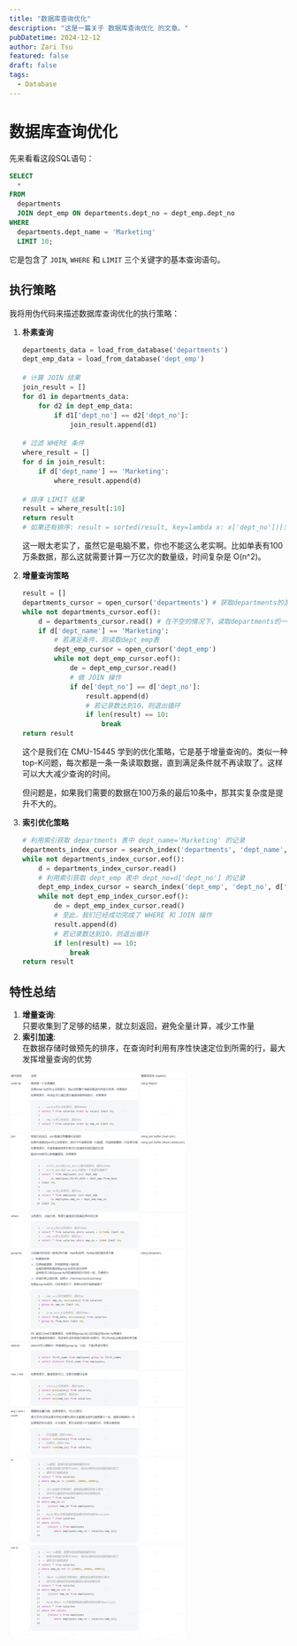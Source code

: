 ```yaml
---
title: "数据库查询优化"
description: "这是一篇关于 数据库查询优化 的文章。"
pubDatetime: 2024-12-12
author: Zari Tsu
featured: false
draft: false
tags:
  - Database
---
```


# 数据库查询优化

先来看看这段SQL语句：

```sql
SELECT
  * 
FROM
  departments
  JOIN dept_emp ON departments.dept_no = dept_emp.dept_no 
WHERE
  departments.dept_name = 'Marketing' 
  LIMIT 10;
```

它是包含了 `JOIN`, `WHERE` 和 `LIMIT` 三个关键字的基本查询语句。

## 执行策略

我将用伪代码来描述数据库查询优化的执行策略：

1. **朴素查询**

    ```python
    departments_data = load_from_database('departments')
    dept_emp_data = load_from_database('dept_emp')

    # 计算 JOIN 结果
    join_result = []
    for d1 in departments_data:
        for d2 in dept_emp_data:
            if d1['dept_no'] == d2['dept_no']:
                join_result.append(d1)

    # 过滤 WHERE 条件
    where_result = []
    for d in join_result:
        if d['dept_name'] == 'Marketing':
            where_result.append(d)

    # 排序 LIMIT 结果
    result = where_result[:10]
    return result
    # 如果还有排序: result = sorted(result, key=lambda x: x['dept_no'])[:10]
    ```

    这一眼太老实了，虽然它是电脑不累，你也不能这么老实啊。比如单表有100万条数据，那么这就需要计算一万亿次的数量级，时间复杂是 O(n^2)。

2. **增量查询策略**

    ```python
    result = []
    departments_cursor = open_cursor('departments') # 获取departments的游标
    while not departments_cursor.eof():
        d = departments_cursor.read() # 在不空的情况下，读取departments的一行数据
        if d['dept_name'] == 'Marketing':
            # 若满足条件，则读取dept_emp表
            dept_emp_cursor = open_cursor('dept_emp')
            while not dept_emp_cursor.eof():
                de = dept_emp_cursor.read()
                # 做 JOIN 操作
                if de['dept_no'] == d['dept_no']:
                    result.append(d)
                    # 若记录数达到10，则退出循环
                    if len(result) == 10:
                        break
    return result
    ```

    这个是我们在 CMU-15445 学到的优化策略，它是基于增量查询的。类似一种top-K问题，每次都是一条一条读取数据，直到满足条件就不再读取了。这样可以大大减少查询的时间。

    但问题是，如果我们需要的数据在100万条的最后10条中，那其实复杂度是提升不大的。

3. **索引优化策略**

    ```python
    # 利用索引获取 departments 表中 dept_name='Marketing' 的记录
    departments_index_cursor = search_index('departments', 'dept_name', 'Marketing')
    while not departments_index_cursor.eof():
        d = departments_index_cursor.read()
        # 利用索引获取 dept_emp 表中 dept_no=d['dept_no'] 的记录
        dept_emp_index_cursor = search_index('dept_emp', 'dept_no', d['dept_no'])
        while not dept_emp_index_cursor.eof():
            de = dept_emp_index_cursor.read()
            # 至此，我们已经成功完成了 WHERE 和 JOIN 操作
            result.append(d)
            # 若记录数达到10，则退出循环
            if len(result) == 10:
                break
    return result
    ```

## 特性总结

1. **增量查询**:  
  只要收集到了足够的结果，就立刻返回，避免全量计算，减少工作量
2. **索引加速**:  
  在数据存储时做预先的排序，在查询时利用有序性快速定位到所需的行，最大发挥增量查询的优势

![](../../assets/images/db-query-optimization.png)
